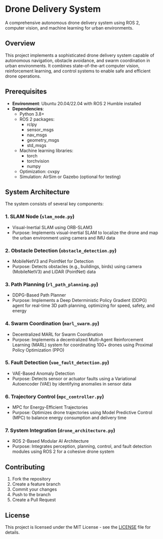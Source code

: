 # Drone Delivery System

A comprehensive autonomous drone delivery system using ROS 2, computer vision, and machine learning for urban environments.

## Overview

This project implements a sophisticated drone delivery system capable of autonomous navigation, obstacle avoidance, and swarm coordination in urban environments. It combines state-of-the-art computer vision, reinforcement learning, and control systems to enable safe and efficient drone operations.

## Prerequisites

- **Environment**: Ubuntu 20.04/22.04 with ROS 2 Humble installed
- **Dependencies**:
  - Python 3.8+
  - ROS 2 packages:
    - rclpy
    - sensor_msgs
    - nav_msgs
    - geometry_msgs
    - std_msgs
  - Machine learning libraries:
    - torch
    - torchvision
    - numpy
  - Optimization: cvxpy
  - Simulation: AirSim or Gazebo (optional for testing)


## System Architecture

The system consists of several key components:

### 1. SLAM Node (`slam_node.py`)
- Visual-Inertial SLAM using ORB-SLAM3
- Purpose: Implements visual-inertial SLAM to localize the drone and map the urban environment using camera and IMU data

### 2. Obstacle Detection (`obstacle_detection.py`)
- MobileNetV3 and PointNet for Detection
- Purpose: Detects obstacles (e.g., buildings, birds) using camera (MobileNetV3) and LiDAR (PointNet) data

### 3. Path Planning (`rl_path_planning.py`)
- DDPG-Based Path Planner
- Purpose: Implements a Deep Deterministic Policy Gradient (DDPG) agent for real-time 3D path planning, optimizing for speed, safety, and energy

### 4. Swarm Coordination (`marl_swarm.py`)
- Decentralized MARL for Swarm Coordination
- Purpose: Implements a decentralized Multi-Agent Reinforcement Learning (MARL) system for coordinating 100+ drones using Proximal Policy Optimization (PPO)

### 5. Fault Detection (`vae_fault_detection.py`)
- VAE-Based Anomaly Detection
- Purpose: Detects sensor or actuator faults using a Variational Autoencoder (VAE) by identifying anomalies in sensor data

### 6. Trajectory Control (`mpc_controller.py`)
- MPC for Energy-Efficient Trajectories
- Purpose: Optimizes drone trajectories using Model Predictive Control (MPC) to balance energy consumption and delivery time

### 7. System Integration (`drone_architecture.py`)
- ROS 2-Based Modular AI Architecture
- Purpose: Integrates perception, planning, control, and fault detection modules using ROS 2 for a cohesive drone system

## Contributing

1. Fork the repository
2. Create a feature branch
3. Commit your changes
4. Push to the branch
5. Create a Pull Request

## License

This project is licensed under the MIT License - see the [LICENSE](LICENSE) file for details.


